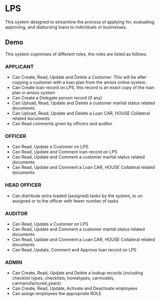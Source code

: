 
# LPS

This system designed to streamline the process of applying for, evaluating, approving, and disbursing loans to individuals or businesses.


## Demo

This system copmrises of different roles, the roles are listed as follows.

### APPLICANT

* Can Create, Read, Update and Delete a Customer. This will be after copying a customer with a loan plan from the amisis online system.
* Can Create loan record on LPS, this record is an exact copy of the loan plan in amisis system
* Can Create a Delegate person record (if any)
* Can Upload, Read, Update and Delete a customer marital status related documents
* Can Upload, Read, Update and Delete a Loan CAR, HOUSE Collateral related documents
* Can Read comments given by officers and auditor 

### OFFICER

* Can Read, Update a Customer on LPS.
* Can Read, Update and Comment loan record on LPS
* Can Read, Update and Comment a customer marital status related documents
* Can Read, Update and Comment a Loan CAR, HOUSE Collateral related documents

### HEAD OFFICER

* Can distribute extra loaded (assigned) tasks by the system, to un assigned or to the officer with fewer number of tasks

### AUDITOR

* Can Read, Update a Customer on LPS
* Can Read, Update and Comment a customer marital status related documents
* Can Read, Update and Comment a Loan CAR, HOUSE Collateral related documents
* Can Read, Update, Comment and Approve loan record on LPS

### ADMIN

* Can Create, Read, Update and Delete a lookup records (including checklist types, checklists, hometypes, carmodels, carmanufactured_years)
* Can Create, Read, Update, Activate and Deactivate employees
* Can assign employees the appropriate ROLE